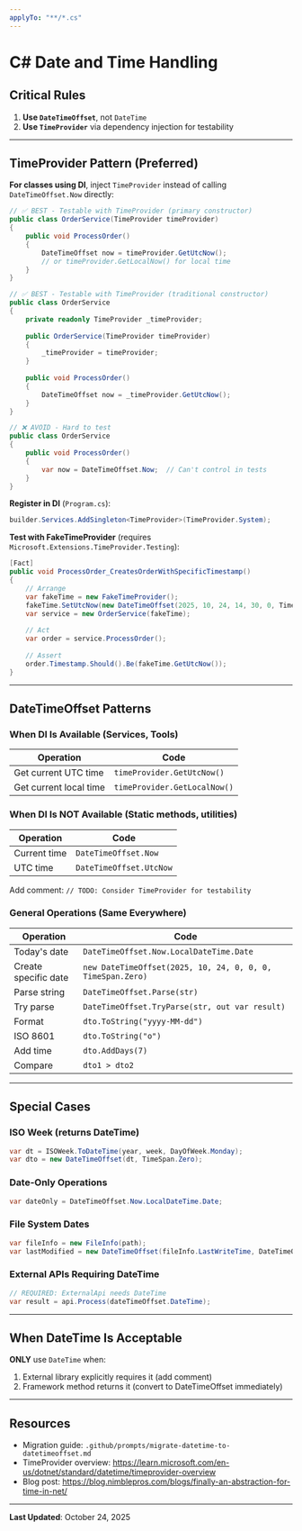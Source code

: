```yaml
---
applyTo: "**/*.cs"
---
```


# C# Date and Time Handling

## Critical Rules

1. **Use `DateTimeOffset`**, not `DateTime`
2. **Use `TimeProvider`** via dependency injection for testability

---

## TimeProvider Pattern (Preferred)

**For classes using DI**, inject `TimeProvider` instead of calling `DateTimeOffset.Now` directly:

```csharp
// ✅ BEST - Testable with TimeProvider (primary constructor)
public class OrderService(TimeProvider timeProvider)
{
    public void ProcessOrder()
    {
        DateTimeOffset now = timeProvider.GetUtcNow();
        // or timeProvider.GetLocalNow() for local time
    }
}

// ✅ BEST - Testable with TimeProvider (traditional constructor)
public class OrderService
{
    private readonly TimeProvider _timeProvider;
    
    public OrderService(TimeProvider timeProvider)
    {
        _timeProvider = timeProvider;
    }
    
    public void ProcessOrder()
    {
        DateTimeOffset now = _timeProvider.GetUtcNow();
    }
}

// ❌ AVOID - Hard to test
public class OrderService
{
    public void ProcessOrder()
    {
        var now = DateTimeOffset.Now;  // Can't control in tests
    }
}
```

**Register in DI** (`Program.cs`):
```csharp
builder.Services.AddSingleton<TimeProvider>(TimeProvider.System);
```

**Test with FakeTimeProvider** (requires `Microsoft.Extensions.TimeProvider.Testing`):
```csharp
[Fact]
public void ProcessOrder_CreatesOrderWithSpecificTimestamp()
{
    // Arrange
    var fakeTime = new FakeTimeProvider();
    fakeTime.SetUtcNow(new DateTimeOffset(2025, 10, 24, 14, 30, 0, TimeSpan.Zero));
    var service = new OrderService(fakeTime);
    
    // Act
    var order = service.ProcessOrder();
    
    // Assert
    order.Timestamp.Should().Be(fakeTime.GetUtcNow());
}
```

---

## DateTimeOffset Patterns

### When DI Is Available (Services, Tools)

| Operation | Code |
|-----------|------|
| Get current UTC time | `timeProvider.GetUtcNow()` |
| Get current local time | `timeProvider.GetLocalNow()` |

### When DI Is NOT Available (Static methods, utilities)

| Operation | Code |
|-----------|------|
| Current time | `DateTimeOffset.Now` |
| UTC time | `DateTimeOffset.UtcNow` |

Add comment: `// TODO: Consider TimeProvider for testability`

### General Operations (Same Everywhere)

| Operation | Code |
|-----------|------|
| Today's date | `DateTimeOffset.Now.LocalDateTime.Date` |
| Create specific date | `new DateTimeOffset(2025, 10, 24, 0, 0, 0, TimeSpan.Zero)` |
| Parse string | `DateTimeOffset.Parse(str)` |
| Try parse | `DateTimeOffset.TryParse(str, out var result)` |
| Format | `dto.ToString("yyyy-MM-dd")` |
| ISO 8601 | `dto.ToString("o")` |
| Add time | `dto.AddDays(7)` |
| Compare | `dto1 > dto2` |

---

## Special Cases

### ISO Week (returns DateTime)
```csharp
var dt = ISOWeek.ToDateTime(year, week, DayOfWeek.Monday);
var dto = new DateTimeOffset(dt, TimeSpan.Zero);
```

### Date-Only Operations
```csharp
var dateOnly = DateTimeOffset.Now.LocalDateTime.Date;
```

### File System Dates
```csharp
var fileInfo = new FileInfo(path);
var lastModified = new DateTimeOffset(fileInfo.LastWriteTime, DateTimeOffset.Now.Offset);
```

### External APIs Requiring DateTime
```csharp
// REQUIRED: ExternalApi needs DateTime
var result = api.Process(dateTimeOffset.DateTime);
```

---

## When DateTime Is Acceptable

**ONLY** use `DateTime` when:
1. External library explicitly requires it (add comment)
2. Framework method returns it (convert to DateTimeOffset immediately)

---

## Resources

- Migration guide: `.github/prompts/migrate-datetime-to-datetimeoffset.md`
- TimeProvider overview: https://learn.microsoft.com/en-us/dotnet/standard/datetime/timeprovider-overview
- Blog post: https://blog.nimblepros.com/blogs/finally-an-abstraction-for-time-in-net/

---

**Last Updated**: October 24, 2025
